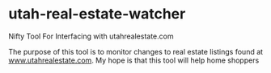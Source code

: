 # utah-real-estate-watcher
Nifty Tool For Interfacing with utahrealestate.com

The purpose of this tool is to monitor changes to real estate listings found at www.utahrealestate.com. My hope is that this tool will help home shoppers 
